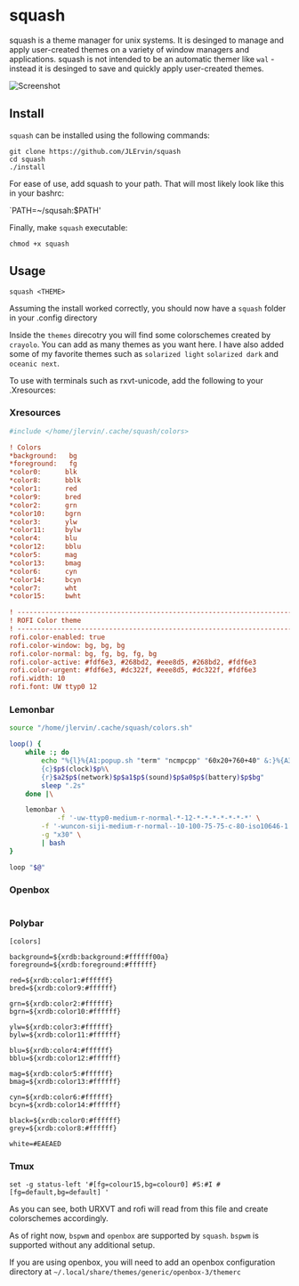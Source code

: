# squash

squash is a theme manager for unix systems.
It is desinged to manage and apply user-created themes on a variety of window managers and applications.
squash is not intended to be an automatic themer like `wal` -
instead it is desinged to save and quickly apply user-created themes.

![Screenshot](https://i.imgur.com/ABX69pR.jpg)

## Install

`squash` can be installed using the following commands:

```
git clone https://github.com/JLErvin/squash
cd squash
./install
```

For ease of use, add squash to your path. That will most likely look like this in your bashrc:

`PATH=~/squsah:$PATH'

Finally, make `squash` executable:

`chmod +x squash`

## Usage

`squash <THEME>`

Assuming the install worked correctly, you should now have a `squash` folder in your .config directory

Inside the `themes` direcotry you will find some colorschemes created by `crayolo`. You can add as many themes as you want here. I have also added some of my favorite themes such as
`solarized light` `solarized dark` and `oceanic next`.


To use with terminals such as rxvt-unicode, add the following to your .Xresources:


### Xresources

``` ini
#include </home/jlervin/.cache/squash/colors>

! Colors
*background:   bg
*foreground:   fg
*color0:      blk
*color8:      bblk
*color1:      red
*color9:      bred
*color2:      grn
*color10:     bgrn
*color3:      ylw
*color11:     bylw
*color4:      blu
*color12:     bblu
*color5:      mag
*color13:     bmag
*color6:      cyn
*color14:     bcyn
*color7:      wht
*color15:     bwht

! ------------------------------------------------------------------------------
! ROFI Color theme
! ------------------------------------------------------------------------------
rofi.color-enabled: true
rofi.color-window: bg, bg, bg
rofi.color-normal: bg, fg, bg, fg, bg
rofi.color-active: #fdf6e3, #268bd2, #eee8d5, #268bd2, #fdf6e3
rofi.color-urgent: #fdf6e3, #dc322f, #eee8d5, #dc322f, #fdf6e3
rofi.width: 10
rofi.font: UW ttyp0 12
```

### Lemonbar

``` bash
source "/home/jlervin/.cache/squash/colors.sh"

loop() {
	while :; do
		echo "%{l}%{A1:popup.sh "term" "ncmpcpp" "60x20+760+40" &:}%{A3:mpc toggle &:}$a0$p$(desktops)$p$a1$(window)$bg%\
		{c}$p$(clock)$p%\
		{r}$a2$p$(network)$p$a1$p$(sound)$p$a0$p$(battery)$p$bg"
		sleep ".2s"
	done |\

	lemonbar \
			-f '-uw-ttyp0-medium-r-normal-*-12-*-*-*-*-*-*-*' \
	    -f '-wuncon-siji-medium-r-normal--10-100-75-75-c-80-iso10646-1' \
	    -g "x30" \
	    | bash
}

loop "$@"
```

### Openbox

```
```

### Polybar

```
[colors]

background=${xrdb:background:#ffffff00a}
foreground=${xrdb:foreground:#ffffff}

red=${xrdb:color1:#ffffff}
bred=${xrdb:color9:#ffffff}

grn=${xrdb:color2:#ffffff}
bgrn=${xrdb:color10:#ffffff}

ylw=${xrdb:color3:#ffffff}
bylw=${xrdb:color11:#ffffff}

blu=${xrdb:color4:#ffffff}
bblu=${xrdb:color12:#ffffff}

mag=${xrdb:color5:#ffffff}
bmag=${xrdb:color13:#ffffff}

cyn=${xrdb:color6:#ffffff}
bcyn=${xrdb:color14:#ffffff}

black=${xrdb:color0:#ffffff}
grey=${xrdb:color8:#ffffff}

white=#EAEAED
```

### Tmux

```
set -g status-left '#[fg=colour15,bg=colour0] #S:#I #[fg=default,bg=default] '
```

As you can see, both URXVT and rofi will read from this file and create colorschemes accordingly.

As of right now, `bspwm` and `openbox` are supported by `squash`. `bspwm` is supported without any additional setup.

If you are using openbox, you will need to add an openbox configuration directory at
`~/.local/share/themes/generic/openbox-3/themerc`






